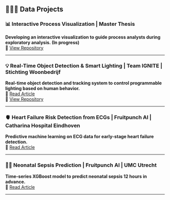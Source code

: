 ## 👩🏻‍💻 Data Projects

### 📊 Interactive Process Visualization | Master Thesis
**Developing an interactive visualization to guide process analysts during exploratory analysis. (In progress)**  
🔗 [View Repository](https://github.com/lauradidden/Master-Thesis.git) 

---

### 💡 Real-Time Object Detection & Smart Lighting | Team IGNITE | Stichting Woonbedrijf
**Real-time object detection and tracking system to control programmable lighting based on human behavior.**  
📰 [Read Article](https://www.cursor.tue.nl/en/news/2024/oktober/week-2/ignite-builds-sun-for-international-students/)  
🔗 [View Repository](https://github.com/lauradidden/Interactive-Lighting-Project.git)

---

### 🫀 Heart Failure Risk Detection from ECGs | Fruitpunch AI | Catharina Hospital Eindhoven
**Predictive machine learning on ECG data for early-stage heart failure detection.**  
📰 [Read Article](https://www.fruitpunch.ai/blog/can-ai-detect-heart-failure-from-electrocardiograms)

---

### 👶🏻 Neonatal Sepsis Prediction | Fruitpunch AI | UMC Utrecht
**Time-series XGBoost model to predict neonatal sepsis 12 hours in advance.**  
📰 [Read Article](https://medium.com/fruitpunchai/how-we-applied-ai-to-prevent-sepsis-in-preterm-babies-53ad39d8ae7d)

---
